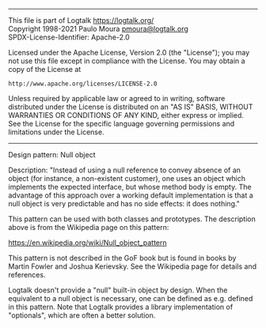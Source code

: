 ________________________________________________________________________

This file is part of Logtalk <https://logtalk.org/>  
Copyright 1998-2021 Paulo Moura <pmoura@logtalk.org>  
SPDX-License-Identifier: Apache-2.0

Licensed under the Apache License, Version 2.0 (the "License");
you may not use this file except in compliance with the License.
You may obtain a copy of the License at

    http://www.apache.org/licenses/LICENSE-2.0

Unless required by applicable law or agreed to in writing, software
distributed under the License is distributed on an "AS IS" BASIS,
WITHOUT WARRANTIES OR CONDITIONS OF ANY KIND, either express or implied.
See the License for the specific language governing permissions and
limitations under the License.
________________________________________________________________________


Design pattern:
	Null object

Description:
	"Instead of using a null reference to convey absence of an object
	(for instance, a non-existent customer), one uses an object which
	implements the expected interface, but whose method body is empty.
	The advantage of this approach over a working default implementation
	is that a null object is very predictable and has no side effects:
	it does nothing."

This pattern can be used with both classes and prototypes. The description
above is from the Wikipedia page on this pattern:

https://en.wikipedia.org/wiki/Null_object_pattern

This pattern is not described in the GoF book but is found in books by
Martin Fowler and Joshua Kerievsky. See the Wikipedia page for details
and references.

Logtalk doesn't provide a "null" built-in object by design. When the
equivalent to a null object is necessary, one can be defined as e.g.
defined in this pattern. Note that Logtalk provides a library
implementation of "optionals", which are often a better solution.
